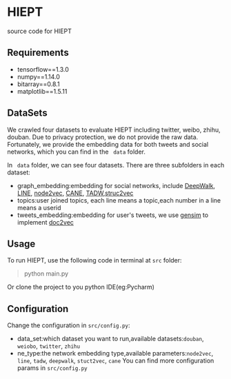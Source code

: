 # HIEPT
source code for HIEPT

## Requirements
-  tensorflow==1.3.0
-  numpy==1.14.0
-  bitarray==0.8.1
-  matplotlib==1.5.11

## DataSets
We crawled four datasets to evaluate HIEPT including twitter, weibo, zhihu, douban. Due to privacy protection, we do not provide the raw data. Fortunately, we provide the embedding data for both tweets and social networks, which you can find in the ` data`  folder.

In ` data` folder, we can see four datasets. There are three subfolders in each dataset:
- graph_embedding:embedding for social networks, include [DeepWalk](https://github.com/phanein/deepwalk), [LINE](https://github.com/tangjianpku/LINE), [node2vec](https://github.com/aditya-grover/node2vec), [CANE](https://github.com/thunlp/cane), [TADW](https://github.com/thunlp/TADW),[struc2vec](https://github.com/leoribeiro/struc2vec)
- topics:user joined topics, each line means a topic,each number in a line means a userid
- tweets_embedding:embedding for user's tweets, we use [gensim](https://radimrehurek.com/gensim/models/doc2vec.html) to implement [doc2vec](https://arxiv.org/pdf/1405.4053v2.pdf)

## Usage
To run HIEPT, use the following code in terminal at `src` folder:
> python main.py

Or clone the project to you python IDE(eg:Pycharm)
## Configuration
Change the configuration in `src/config.py`:
- data_set:which dataset you want to run,available datasets:`douban`, `weiobo`, `twitter`, `zhihu`
- ne_type:the network embedding type,available parameters:`node2vec`, `line`, `tadw`, `deepwalk`, `stuct2vec`, `cane`
You can find more configuration params in `src/config.py`